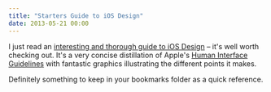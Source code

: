 ```yaml
---
title: "Starters Guide to iOS Design"
date: 2013-05-21 00:00
---
```


<import><p>I just read an <a href="http://taybenlor.com/2013/05/21/designing-for-ios.html">interesting and thorough guide to iOS Design</a> – it's well worth checking out. It's a very concise distillation of Apple's <a href="http://developer.apple.com/library/ios/#documentation/userexperience/conceptual/mobilehig/Introduction/Introduction.html">Human Interface Guidelines</a> with fantastic graphics illustrating the different points it makes. </p>

<p>Definitely something to keep in your bookmarks folder as a quick reference. </p></import>

<!-- more -->

